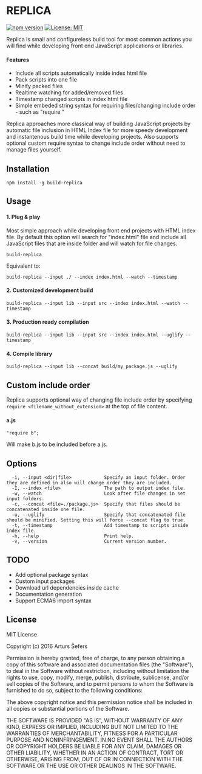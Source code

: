 # REPLICA

[![npm version](https://badge.fury.io/js/build-replica.svg)](https://badge.fury.io/js/build-replica)
[![License: MIT](https://img.shields.io/badge/License-MIT-yellow.svg)](https://opensource.org/licenses/MIT)

Replica is small and configureless build tool for most common actions you will find while developing front end JavaScript applications or libraries.

#### Features
* Include all scripts automatically inside index html file
* Pack scripts into one file
* Minify packed files
* Realtime watching for added/removed files
* Timestamp changed scripts in index html file
* Simple embeded string syntax for requiring files/changing include order - such as "require <name>"

Replica approaches more classical way of building JavaScript projects by automatic file inclusion in HTML Index file for more speedy development and instantenous build time while developing projects.
Also supports optional custom require syntax to change include order without need to manage files yourself.

## Installation

```
npm install -g build-replica
```

## Usage

#### 1. Plug & play
Most simple approach while developing front end projects with HTML index file. 
By default this option will search for "index.html" file and include all JavaScript files that are inside folder and will watch for file changes.
```
build-replica
```
Equivalent to:
```
build-replica --input ./ --index index.html --watch --timestamp
```

#### 2. Customized development build
```
build-replica --input lib --input src --index index.html --watch --timestamp
```

#### 3. Production ready compilation
```
build-replica --input lib --input src --index index.html --uglify --timestamp
```

#### 4. Compile library
```
build-replica --input lib --concat build/my_package.js --uglify
```

## Custom include order
Replica supports optional way of changing file include order by specifying `require <filename_without_extension>` at the top of file content.

#### a.js
```
"require b";
```

Will make b.js to be included before a.js.

## Options

```
  -i, --input <dir|file>        	Specify an input folder. Order they are defined in also will change order they are included.
  -I, --index <file>           		The path to output index file.
  -w, --watch						Look after file changes in set input folders.
  -c, --concat <file=./package.js>	Specify that files should be concatenated inside one file.
  -u, --uglify						Specify that concatenated file should be minified. Setting this will force --concat flag to true.
  -t, --timestamp					Add timestamp to scripts inside index file.
  -h, --help 						Print help.
  -v, --version						Current version number.
```

## TODO

- Add optional package syntax
- Custom input packages
- Download url dependencies inside cache
- Documentation generation
- Support ECMA6 import syntax

## License

MIT License

Copyright (c) 2016 Arturs Šefers

Permission is hereby granted, free of charge, to any person obtaining a copy
of this software and associated documentation files (the "Software"), to deal
in the Software without restriction, including without limitation the rights
to use, copy, modify, merge, publish, distribute, sublicense, and/or sell
copies of the Software, and to permit persons to whom the Software is
furnished to do so, subject to the following conditions:

The above copyright notice and this permission notice shall be included in all
copies or substantial portions of the Software.

THE SOFTWARE IS PROVIDED "AS IS", WITHOUT WARRANTY OF ANY KIND, EXPRESS OR
IMPLIED, INCLUDING BUT NOT LIMITED TO THE WARRANTIES OF MERCHANTABILITY,
FITNESS FOR A PARTICULAR PURPOSE AND NONINFRINGEMENT. IN NO EVENT SHALL THE
AUTHORS OR COPYRIGHT HOLDERS BE LIABLE FOR ANY CLAIM, DAMAGES OR OTHER
LIABILITY, WHETHER IN AN ACTION OF CONTRACT, TORT OR OTHERWISE, ARISING FROM,
OUT OF OR IN CONNECTION WITH THE SOFTWARE OR THE USE OR OTHER DEALINGS IN THE
SOFTWARE.
